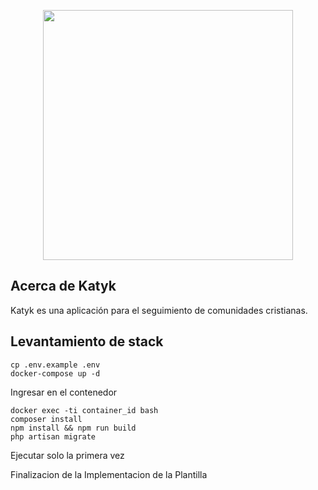 <p align="center"><a href="https://laravel.com" target="_blank"><img src="https://raw.githubusercontent.com/laravel/art/master/logo-lockup/5%20SVG/2%20CMYK/1%20Full%20Color/laravel-logolockup-cmyk-red.svg" width="400"></a></p>

## Acerca de Katyk

Katyk es una aplicación para el seguimiento de comunidades cristianas.

## Levantamiento de stack

````
cp .env.example .env
docker-compose up -d
````

Ingresar en el contenedor

````
docker exec -ti container_id bash
composer install
npm install && npm run build
php artisan migrate
````

Ejecutar solo la primera vez 

Finalizacion de la Implementacion de la Plantilla 
